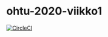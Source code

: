 # ohtu-2020-viikko1

[![CircleCI](https://circleci.com/gh/ville-kinnula/ohtu-2020-viikko1.svg?style=svg)](https://circleci.com/gh/ville-kinnula/ohtu-2020-viikko1)
